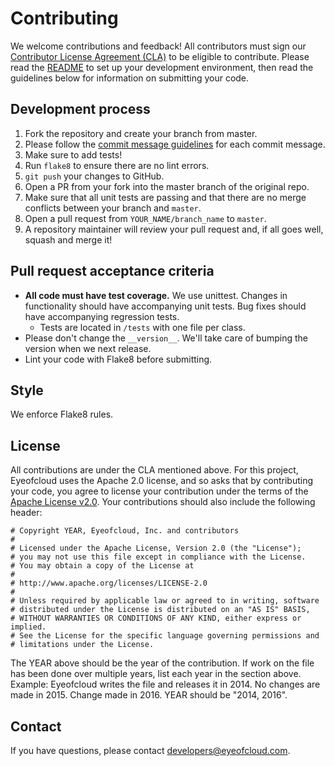 Contributing
============

We welcome contributions and feedback! All contributors must sign our
[Contributor License Agreement
(CLA)](https://docs.google.com/a/eyeofcloud.com/forms/d/e/1FAIpQLSf9cbouWptIpMgukAKZZOIAhafvjFCV8hS00XJLWQnWDFtwtA/viewform)
to be eligible to contribute. Please read the [README](README.md) to
set up your development environment, then read the guidelines below for
information on submitting your code.

Development process
-------------------

1.  Fork the repository and create your branch from master.
2.  Please follow the [commit message guidelines](https://github.com/angular/angular/blob/master/CONTRIBUTING.md#-commit-message-guidelines)
    for each commit message.
3.  Make sure to add tests!
4.  Run `flake8` to ensure there are no lint errors.
5.  `git push` your changes to GitHub.
6.  Open a PR from your fork into the master branch of the original
    repo.
7.  Make sure that all unit tests are passing and that there are no
    merge conflicts between your branch and `master`.
8.  Open a pull request from `YOUR_NAME/branch_name` to `master`.
9.  A repository maintainer will review your pull request and, if all
    goes well, squash and merge it!

Pull request acceptance criteria
--------------------------------

-   **All code must have test coverage.** We use unittest. Changes in
    functionality should have accompanying unit tests. Bug fixes should
    have accompanying regression tests.
    -   Tests are located in `/tests` with one file per class.
-   Please don't change the `__version__`. We'll take care of bumping
    the version when we next release.
-   Lint your code with Flake8 before submitting.

Style
-----

We enforce Flake8 rules.

License
-------

All contributions are under the CLA mentioned above. For this project,
Eyeofcloud uses the Apache 2.0 license, and so asks that by contributing
your code, you agree to license your contribution under the terms of the
[Apache License v2.0](http://www.apache.org/licenses/LICENSE-2.0). Your
contributions should also include the following header:

    # Copyright YEAR, Eyeofcloud, Inc. and contributors
    #
    # Licensed under the Apache License, Version 2.0 (the "License");
    # you may not use this file except in compliance with the License.
    # You may obtain a copy of the License at
    #
    # http://www.apache.org/licenses/LICENSE-2.0
    #
    # Unless required by applicable law or agreed to in writing, software
    # distributed under the License is distributed on an "AS IS" BASIS,
    # WITHOUT WARRANTIES OR CONDITIONS OF ANY KIND, either express or implied.
    # See the License for the specific language governing permissions and
    # limitations under the License.

The YEAR above should be the year of the contribution. If work on the
file has been done over multiple years, list each year in the section
above. Example: Eyeofcloud writes the file and releases it in 2014. No
changes are made in 2015. Change made in 2016. YEAR should be "2014,
2016".

Contact
-------

If you have questions, please contact <developers@eyeofcloud.com>.
